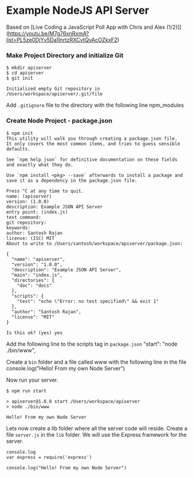 # Example NodeJS API Server

Based on [Live Coding a JavaScript Poll App with Chris and Alex (1/2)]](https://youtu.be/M7g76xnRxmA?list=PL5ze0DjYv5Da1lnrtzRXCvtQvAcOZkxF2)

### Make Project Directory and initialize Git

    $ mkdir apiserver
    $ cd apiserver
    $ git init
    
    Initialized empty Git repository in /Users/workspace/apiserver/.git/file

Add `.gitignore` file to the directory with the following line
    npm_modules

### Create Node Project - package.json

    $ npm init
    This utility will walk you through creating a package.json file.
    It only covers the most common items, and tries to guess sensible defaults.
    
    See `npm help json` for definitive documentation on these fields
    and exactly what they do.
    
    Use `npm install <pkg> --save` afterwards to install a package and
    save it as a dependency in the package.json file.
    
    Press ^C at any time to quit.
    name: (apiserver)
    version: (1.0.0)
    description: Example JSON API Server
    entry point: (index.js)
    test command:
    git repository:
    keywords:
    author: Santosh Rajan
    license: (ISC) MIT
    About to write to /Users/santosh/workspace/apiserver/package.json:
    
    {
      "name": "apiserver",
      "version": "1.0.0",
      "description": "Example JSON API Server",
      "main": "index.js",
      "directories": {
        "doc": "docs"
      },
      "scripts": {
        "test": "echo \"Error: no test specified\" && exit 1"
      },
      "author": "Santosh Rajan",
      "license": "MIT"
    }
    
    Is this ok? (yes) yes

Add the following line to the scripts tag in `package.json`
    "start": "node ./bin/www",

Create a `bin` folder and a file called www with the following line in the file
    console.log("Hello! From my own Node Server")

Now run your server.

    $ npm run start
    
    > apiserver@1.0.0 start /Users/workspace/apiserver
    > node ./bin/www
    
    Hello! From my own Node Server

Lets now create a lib folder where all the server code will reside. Create a file `server.js`
in the `lib` folder. We will use the Express framework for the server.

    console.log
    var express = require('express')
    
    console.log("Hello! From my own Node Server")
